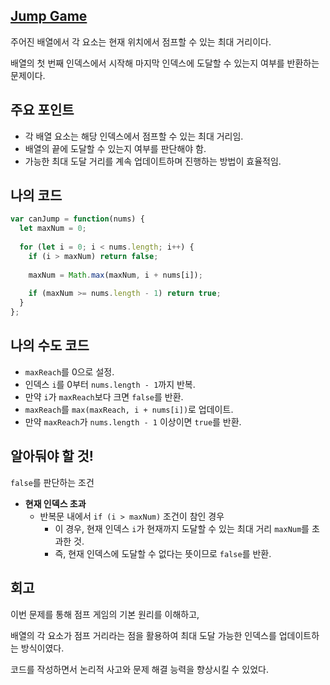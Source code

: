 ## [**Jump Game**](https://leetcode.com/problems/jump-game/)

주어진 배열에서 각 요소는 현재 위치에서 점프할 수 있는 최대 거리이다.

배열의 첫 번째 인덱스에서 시작해 마지막 인덱스에 도달할 수 있는지 여부를 반환하는 문제이다.

## 주요 포인트

- 각 배열 요소는 해당 인덱스에서 점프할 수 있는 최대 거리임.
- 배열의 끝에 도달할 수 있는지 여부를 판단해야 함.
- 가능한 최대 도달 거리를 계속 업데이트하며 진행하는 방법이 효율적임.

## 나의 코드

```jsx
var canJump = function(nums) {
  let maxNum = 0;
  
  for (let i = 0; i < nums.length; i++) {
    if (i > maxNum) return false; 
    
    maxNum = Math.max(maxNum, i + nums[i]);
    
    if (maxNum >= nums.length - 1) return true;
  }
};
```

## 나의 수도 코드

- `maxReach`를 0으로 설정.
- 인덱스 `i`를 0부터 `nums.length - 1`까지 반복.
- 만약 `i`가 `maxReach`보다 크면 `false`를 반환.
- `maxReach`를 `max(maxReach, i + nums[i])`로 업데이트.
- 만약 `maxReach`가 `nums.length - 1` 이상이면 `true`를 반환.

## 알아둬야 할 것!

`false`를 판단하는 조건

- **현재 인덱스 초과**
    - 반복문 내에서 `if (i > maxNum)` 조건이 참인 경우
        - 이 경우, 현재 인덱스 `i`가 현재까지 도달할 수 있는 최대 거리 `maxNum`를 초과한 것.
        - 즉, 현재 인덱스에 도달할 수 없다는 뜻이므로 `false`를 반환.

## 회고

이번 문제를 통해 점프 게임의 기본 원리를 이해하고,

배열의 각 요소가 점프 거리라는 점을 활용하여 최대 도달 가능한 인덱스를 업데이트하는 방식이였다.

코드를 작성하면서 논리적 사고와 문제 해결 능력을 향상시킬 수 있었다.
